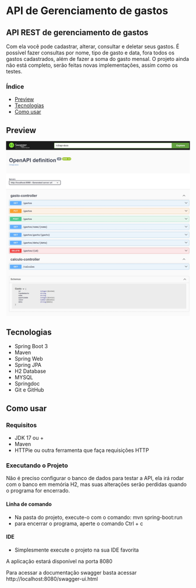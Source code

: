 # API de Gerenciamento de gastos

## API REST de gerenciamento de gastos
Com ela você pode cadastrar, alterar, consultar e deletar seus gastos. É possível fazer consultas por nome, tipo de gasto e data, fora todos os gastos cadastrados, além de fazer a soma do gasto mensal.
O projeto ainda não está completo, serão feitas novas implementações, assim como os testes. 

### Índice
* [Preview](#Preview)
* [Tecnologias](#Tecnologias)
* [Como usar](#Como-usar)


## Preview
![Documentação Swagger](springdoc.jpeg)


## Tecnologias

- Spring Boot 3
- Maven
- Spring Web
- Spring JPA
- H2 Database
- MYSQL
- Springdoc
- Git e GitHub


## Como usar

### Requisitos
- JDK 17 ou +
- Maven
- HTTPie ou outra ferramenta que faça requisições HTTP

### Executando o Projeto

Não é preciso configurar o banco de dados para testar a API, ela irá rodar com o banco em memória H2, mas suas alterações serão perdidas quando o programa for encerrado.

#### Linha de comando
- Na pasta do projeto, execute-o com o comando: mvn spring-boot:run
- para encerrar o programa, aperte o comando Ctrl + c

#### IDE
- Simplesmente execute o projeto na sua IDE favorita

A aplicação estará disponível na porta 8080

Para acessar a documentação swagger basta acessar http://localhost:8080/swagger-ui.html